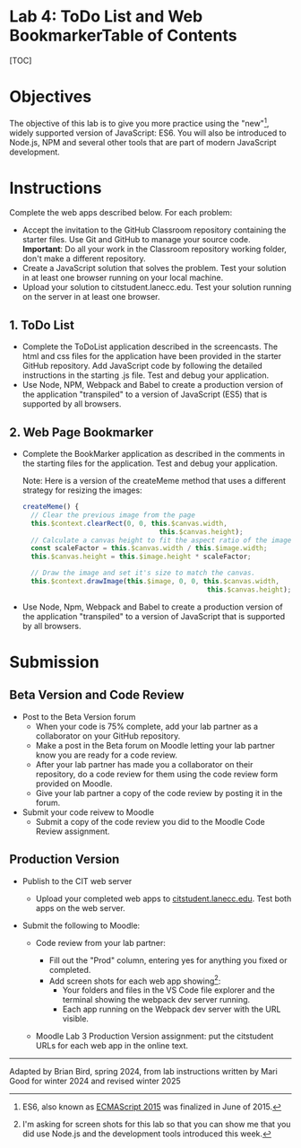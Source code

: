 <h1>Lab 4: ToDo List and Web Bookmarker</h13


<h2>Table of Contents</h2>

[TOC]

# Objectives

The objective of this lab is to give you more practice using the "new"[^1], widely supported version of JavaScript: ES6. You will also be introduced to Node.js, NPM and several other tools that are part of modern JavaScript development. 

# Instructions

Complete the web apps described below. For each problem:

- Accept the invitation to the GitHub Classroom repository containing the starter files. Use Git and GitHub to manage your source code.
  **Important**: Do all your work in the Classroom repository working folder, don't make a different repository.
- Create a JavaScript solution that solves the problem. Test your solution in at least one browser running on your local machine.
- Upload your solution to citstudent.lanecc.edu. Test your solution running on the server in at least one browser.

## 1. ToDo List

- Complete the ToDoList application described in the screencasts. The html and css files for the application have been provided in the starter GitHub repository. Add JavaScript code by following the detailed instructions in the starting .js file. Test and debug your application.
- Use Node, NPM, Webpack and Babel to create a production version of the  application "transpiled" to a version of JavaScript (ES5) that is supported by all browsers.

## 2. Web Page Bookmarker

- Complete the BookMarker application as described in the comments in the starting files for the application. Test and debug your application.

  Note: Here is a version of the createMeme method that uses a different strategy for resizing the images:
  ```javascript
  createMeme() {
    // Clear the previous image from the page
    this.$context.clearRect(0, 0, this.$canvas.width, 
                                    this.$canvas.height);
    // Calculate a canvas height to fit the aspect ratio of the image
    const scaleFactor = this.$canvas.width / this.$image.width;
    this.$canvas.height = this.$image.height * scaleFactor;
  
    // Draw the image and set it's size to match the canvas.
    this.$context.drawImage(this.$image, 0, 0, this.$canvas.width,
                                                this.$canvas.height); 
  ```

- Use Node, Npm, Webpack and Babel to create a production version of the  application "transpiled" to a version of JavaScript that is supported by all browsers.

# Submission

## Beta Version and Code Review

- Post to the Beta Version forum
  - When your code is 75% complete, add your lab partner as a collaborator on your GitHub repository.
  - Make a post in the Beta forum on Moodle letting your lab partner know you are ready for a code review.
  - After your lab partner has made you a collaborator on their repository, do a code review for them using the code review form provided on Moodle.
  - Give your lab partner a copy of the code review by posting it in the forum.
- Submit your code reivew to Moodle
  - Submit a copy of the code review you did to the Moodle Code Review assignment.

## Production Version

- Publish to the CIT web server  
  - Upload your completed web apps to [citstudent.lanecc.edu](http://citstudent.lanecc.edu).  Test both apps on the web server.  

- Submit the following to Moodle:

  - Code review from your lab partner: 
    - Fill out the "Prod" column, entering yes for anything you fixed or completed.
    - Add screen shots for each web app showing[^2]:
      - Your folders and files in the VS Code file explorer and the terminal showing the webpack dev server running.
      - Each app running on the Webpack dev server with the URL visible. 


  - Moodle Lab 3 Production Version assignment:  put the citstudent URLs for each web app in the online text.

[^1]: ES6, also known as [ECMAScript 2015](https://en.wikipedia.org/wiki/ECMAScript_version_history#6th_Edition_%E2%80%93_ECMAScript_2015) was finalized in June of 2015.

[^2]: I'm asking for screen shots for this lab so that you can show me that you did use Node.js and the development tools introduced this week.

---

Adapted by Brian Bird, spring 2024, from lab instructions written by Mari Good for winter 2024 and revised winter <time>2025</time>	